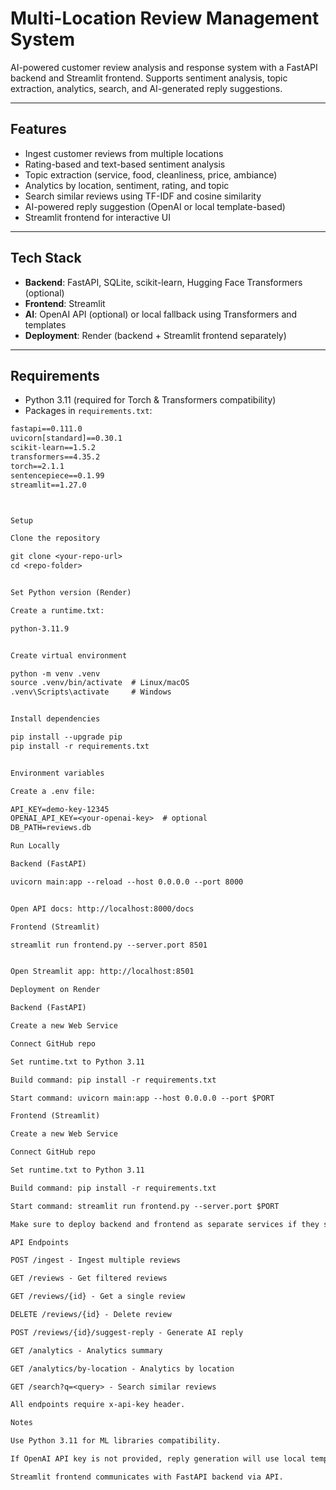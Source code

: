 # Multi-Location Review Management System

AI-powered customer review analysis and response system with a FastAPI backend and Streamlit frontend. Supports sentiment analysis, topic extraction, analytics, search, and AI-generated reply suggestions.

---

## Features

- Ingest customer reviews from multiple locations
- Rating-based and text-based sentiment analysis
- Topic extraction (service, food, cleanliness, price, ambiance)
- Analytics by location, sentiment, rating, and topic
- Search similar reviews using TF-IDF and cosine similarity
- AI-powered reply suggestion (OpenAI or local template-based)
- Streamlit frontend for interactive UI

---

## Tech Stack

- **Backend**: FastAPI, SQLite, scikit-learn, Hugging Face Transformers (optional)
- **Frontend**: Streamlit
- **AI**: OpenAI API (optional) or local fallback using Transformers and templates
- **Deployment**: Render (backend + Streamlit frontend separately)

---

## Requirements

- Python 3.11 (required for Torch & Transformers compatibility)
- Packages in `requirements.txt`:

```txt
fastapi==0.111.0
uvicorn[standard]==0.30.1
scikit-learn==1.5.2
transformers==4.35.2
torch==2.1.1
sentencepiece==0.1.99
streamlit==1.27.0



Setup

Clone the repository

git clone <your-repo-url>
cd <repo-folder>


Set Python version (Render)

Create a runtime.txt:

python-3.11.9


Create virtual environment

python -m venv .venv
source .venv/bin/activate  # Linux/macOS
.venv\Scripts\activate     # Windows


Install dependencies

pip install --upgrade pip
pip install -r requirements.txt


Environment variables

Create a .env file:

API_KEY=demo-key-12345
OPENAI_API_KEY=<your-openai-key>  # optional
DB_PATH=reviews.db

Run Locally

Backend (FastAPI)

uvicorn main:app --reload --host 0.0.0.0 --port 8000


Open API docs: http://localhost:8000/docs

Frontend (Streamlit)

streamlit run frontend.py --server.port 8501


Open Streamlit app: http://localhost:8501

Deployment on Render

Backend (FastAPI)

Create a new Web Service

Connect GitHub repo

Set runtime.txt to Python 3.11

Build command: pip install -r requirements.txt

Start command: uvicorn main:app --host 0.0.0.0 --port $PORT

Frontend (Streamlit)

Create a new Web Service

Connect GitHub repo

Set runtime.txt to Python 3.11

Build command: pip install -r requirements.txt

Start command: streamlit run frontend.py --server.port $PORT

Make sure to deploy backend and frontend as separate services if they share the same repository.

API Endpoints

POST /ingest - Ingest multiple reviews

GET /reviews - Get filtered reviews

GET /reviews/{id} - Get a single review

DELETE /reviews/{id} - Delete review

POST /reviews/{id}/suggest-reply - Generate AI reply

GET /analytics - Analytics summary

GET /analytics/by-location - Analytics by location

GET /search?q=<query> - Search similar reviews

All endpoints require x-api-key header.

Notes

Use Python 3.11 for ML libraries compatibility.

If OpenAI API key is not provided, reply generation will use local templates.

Streamlit frontend communicates with FastAPI backend via API.
